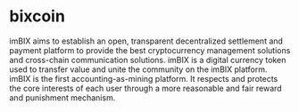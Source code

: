 # bixcoin
imBIX aims to establish an open, transparent decentralized settlement and payment platform to provide the best cryptocurrency management solutions and cross-chain communication solutions. imBIX is a digital currency token used to transfer value and unite the community on the imBIX platform. imBIX is the first accounting-as-mining platform. It respects and protects the core interests of each user through a more reasonable and fair reward and punishment mechanism.

